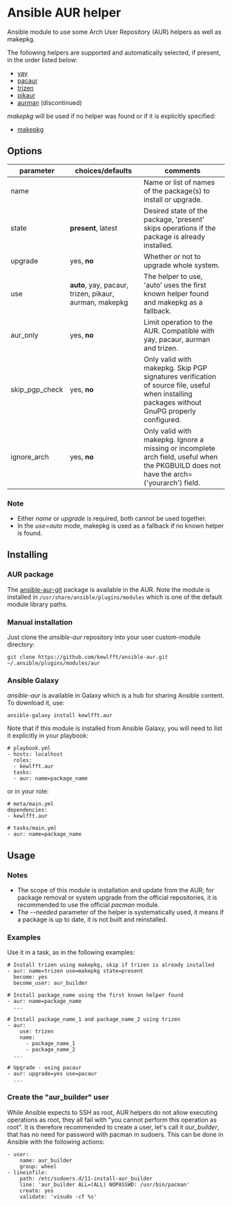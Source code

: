 # Ansible AUR helper
Ansible module to use some Arch User Repository (AUR) helpers as well as makepkg.

The following helpers are supported and automatically selected, if present, in the order listed below:
- [yay](https://github.com/Jguer/yay)
- [pacaur](https://github.com/E5ten/pacaur)
- [trizen](https://github.com/trizen/trizen)
- [pikaur](https://github.com/actionless/pikaur)
- [aurman](https://github.com/polygamma/aurman) (discontinued)

*makepkg* will be used if no helper was found or if it is explicitly specified:
- [makepkg](https://wiki.archlinux.org/index.php/makepkg)

## Options
|parameter      |choices/**defaults**                                   |comments|
|---            |---                                                |---|
|name           |                                                   |Name or list of names of the package(s) to install or upgrade.|
|state          |**present**, latest                                    |Desired state of the package, 'present' skips operations if the package is already installed.|
|upgrade        |yes, **no**                                            |Whether or not to upgrade whole system.|
|use            |**auto**, yay, pacaur, trizen, pikaur, aurman, makepkg |The helper to use, 'auto' uses the first known helper found and makepkg as a fallback.|
|aur_only       |yes, **no**                                            |Limit operation to the AUR. Compatible with yay, pacaur, aurman and trizen.|
|skip_pgp_check |yes, **no**                                            |Only valid with makepkg. Skip PGP signatures verification of source file, useful when installing packages without GnuPG properly configured.|
|ignore_arch    |yes, **no**                                            |Only valid with makepkg. Ignore a missing or incomplete arch field, useful when the PKGBUILD does not have the arch=('yourarch') field.|

### Note
* Either *name* or *upgrade* is required, both cannot be used together.
* In the *use*=*auto* mode, makepkg is used as a fallback if no known helper is found.

## Installing
### AUR package
The [ansible-aur-git](https://aur.archlinux.org/packages/ansible-aur-git) package is available in the AUR.
Note the module is installed in `/usr/share/ansible/plugins/modules` which is one of the default module library paths.

### Manual installation
Just clone the *ansible-aur* repository into your user custom-module directory:
```
git clone https://github.com/kewlfft/ansible-aur.git ~/.ansible/plugins/modules/aur
```

### Ansible Galaxy
*ansible-aur* is available in Galaxy which is a hub for sharing Ansible content. To download it, use:
```
ansible-galaxy install kewlfft.aur
```

Note that if this module is installed from Ansible Galaxy, you will need to list it explicitly in your playbook:
```
# playbook.yml
- hosts: localhost
  roles:
  - kewlfft.aur
  tasks:
  - aur: name=package_name
```

or in your role:
```
# meta/main.yml
dependencies:
- kewlfft.aur
```

```
# tasks/main.yml
- aur: name=package_name
```

## Usage
### Notes
* The scope of this module is installation and update from the AUR; for package removal or system upgrade from the official repositories, it is recommended to use the official *pacman* module.
* The *--needed* parameter of the helper is systematically used, it means if a package is up to date, it is not built and reinstalled.

### Examples
Use it in a task, as in the following examples:
```
# Install trizen using makepkg, skip if trizen is already installed
- aur: name=trizen use=makepkg state=present
  become: yes
  become_user: aur_builder

# Install package_name using the first known helper found
- aur: name=package_name
  ...

# Install package_name_1 and package_name_2 using trizen
- aur:
    use: trizen
    name:
      - package_name_1
      - package_name_2
  ...

# Upgrade - using pacaur
- aur: upgrade=yes use=pacaur
  ...
```

### Create the "aur_builder" user
While Ansible expects to SSH as root, AUR helpers do not allow executing operations as root, they all fail with "you cannot perform this operation as root". It is therefore recommended to create a user, let's call it *aur_builder*, that has no need for password with pacman in sudoers.
This can be done in Ansible with the following actions:
```
- user:
    name: aur_builder
    group: wheel
- lineinfile:
    path: /etc/sudoers.d/11-install-aur_builder
    line: 'aur_builder ALL=(ALL) NOPASSWD: /usr/bin/pacman'
    create: yes
    validate: 'visudo -cf %s'
```
